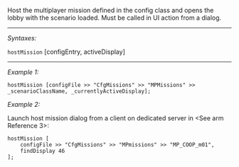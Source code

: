 Host the multiplayer mission defined in the config class and opens the lobby with the scenario loaded. Must be called in UI action from a dialog.


---
*Syntaxes:*

`hostMission` [configEntry, activeDisplay]

---
*Example 1:*

```sqf
hostMission [configFile >> "CfgMissions" >> "MPMissions" >> _scenarioClassName, _currentlyActiveDisplay];
```

*Example 2:*

Launch host mission dialog from a client on dedicated server in <See arm Reference 3>:

```sqf
hostMission [
	configFile >> "CfgMissions" >> "MPmissions" >> "MP_COOP_m01",
	findDisplay 46
];
```